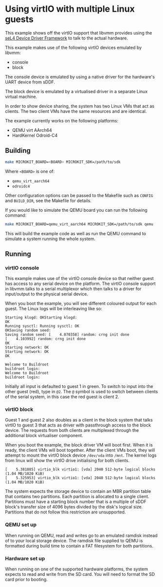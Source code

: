 <!--
     Copyright 2024, UNSW
     SPDX-License-Identifier: CC-BY-SA-4.0
-->

# Using virtIO with multiple Linux guests

This example shows off the virtIO support that libvmm provides using the
[seL4 Device Driver Framework](https://github.com/au-ts/sddf) to talk to the
actual hardware.

This example makes use of the following virtIO devices emulated by libvmm:
* console
* block

The console device is emulated by using a native driver for the hardware's UART
device from sDDF.

The block device is emulated by a virtualised driver in a separate Linux
virtual machine.

In order to show device sharing, the system has two Linux VMs that act as clients.
The two client VMs have the same resources and are identical.

The example currently works on the following platforms:
* QEMU virt AArch64
* HardKernel Odroid-C4

## Building

```sh
make MICROKIT_BOARD=<BOARD> MICROKIT_SDK=/path/to/sdk
```

Where `<BOARD>` is one of:
* `qemu_virt_aarch64`
* `odroidc4`

Other configuration options can be passed to the Makefile such as `CONFIG`
and `BUILD_DIR`, see the Makefile for details.

If you would like to simulate the QEMU board you can run the following command:
```sh
make MICROKIT_BOARD=qemu_virt_aarch64 MICROKIT_SDK=/path/to/sdk qemu
```

This will build the example code as well as run the QEMU command to simulate a
system running the whole system.

## Running

### virtIO console

This example makes use of the virtIO console device so that neither guest has access
to any serial device on the platform. The virtIO console support in libvmm talks to
a serial multiplexor which then talks to a driver for input/output to the physical
serial device.

When you boot the example, you will see different coloured output for each guest.
The Linux logs will be interleaving like so:
```
Starting klogd: OKStarting klogd: 
OK
Running sysctl: Running sysctl: OK
OKSaving random seed: 
Saving random seed: [    4.070358] random: crng init done
[    4.103992] random: crng init done
OK
Starting network: OK
Starting network: OK
OK

Welcome to Buildroot
buildroot login: 
Welcome to Buildroot
buildroot login:
```

Initially all input is defaulted to guest 1 in green. To switch to input into
the other guest (red), type in `@2`. The `@` symbol is used to switch between
clients of the serial system, in this case the red guest is client 2.

### virtIO block

Guest 1 and guest 2 also doubles as a client in the block system that talks
virtIO to guest 3 that acts as driver with passthrough access to the block device.
The requests from both clients are multiplexed through the additional block virtualiser
component.

When you boot the example, the block driver VM will boot first. When it is ready, the
client VMs will boot together. After the client VMs boot, they will attempt to mount the
virtIO block device `/dev/vda` into `/mnt`. The kernel logs from linux will show the
virtIO drive initialising for both clients.
```
[    5.381885] virtio_blk virtio1: [vda] 2040 512-byte logical blocks (1.04 MB/1020 KiB)
[    5.325953] virtio_blk virtio1: [vda] 2040 512-byte logical blocks (1.04 MB/1020 KiB)
```

The system expects the storage device to contain an MBR partition table that contains
two partitions. Each partition is allocated to a single client. Partitions must have a
starting block number that is a multiple of sDDF block's transfer size of 4096 bytes
divided by the disk's logical size. Partitions that do not follow this restriction
are unsupported.

### QEMU set up
When running on QEMU, read and writes go to an emulated ramdisk instead of to your
local storage device. The ramdisk file supplied to QEMU is formatted during build
time to contain a FAT filesystem for both partitions.

### Hardware set up

When running on one of the supported hardware platforms, the system expects to read
and write from the SD card. You will need to format the SD card prior to booting.

